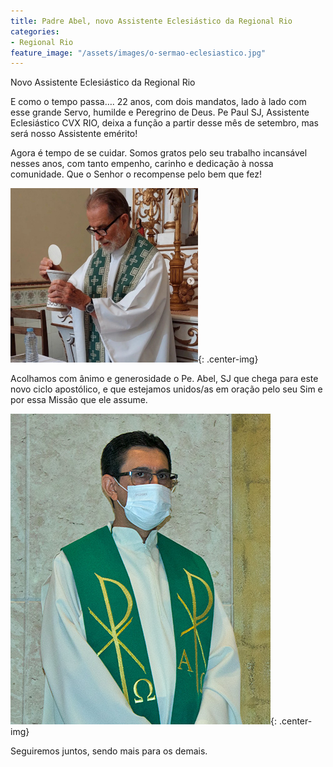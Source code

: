 ```yaml
---
title: Padre Abel, novo Assistente Eclesiástico da Regional Rio
categories:
- Regional Rio
feature_image: "/assets/images/o-sermao-eclesiastico.jpg"
---
```


Novo Assistente Eclesiástico da Regional Rio

<!-- more -->

E como o tempo passa…. 22 anos, com dois mandatos, lado à lado com esse grande Servo, humilde e Peregrino de Deus. Pe Paul SJ, Assistente Eclesiástico CVX RIO, deixa a função a partir desse mês de setembro, mas será nosso Assistente emérito!

Agora é tempo de se cuidar.
Somos gratos pelo seu trabalho incansável nesses anos, com tanto empenho, carinho e dedicação à nossa comunidade. Que o Senhor o recompense pelo bem que fez!

![Padre Paul Presidindo](/assets/images/padre-paul-presidindo-rio.jpg){: .center-img}

Acolhamos com ânimo e generosidade o Pe. Abel, SJ que chega para este novo ciclo apostólico, e que estejamos unidos/as em oração pelo seu Sim e por essa Missão que ele assume.

![Padre Abel com Estola](/assets/images/pe-jose-abel-sousa.jpg){: .center-img}

Seguiremos juntos, sendo mais para os demais.